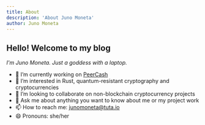 ```yaml
---
title: About
description: 'About Juno Moneta'
author: Juno Moneta
---
```


## Hello! Welcome to my blog

_I'm Juno Moneta. Just a goddess with a laptop._

- 🔭 I’m currently working on [PeerCash](https://peercash.org)
- 🌱 I’m interested in Rust, quantum-resistant cryptography and cryptocurrencies
- 👯 I’m looking to collaborate on non-blockchain cryptocurrency projects
- 💬 Ask me about anything you want to know about me or my project work
- 📫 How to reach me: junomoneta@tuta.io
- 😄 Pronouns: she/her